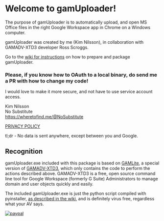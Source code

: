 # Welcome to gamUploader!

The purpose of gamUploader is to automatically upload, and open MS Office files in the right Google Workspace app in Chrome on a Windows computer.

gamUploader was created by me (Kim Nilsson), in collaboration with GAMADV-XTD3 developer Ross Scroggs.

Go to the [wiki for instructions](https://github.com/NoSubstitute/gamUploader/wiki) on how to prepare and package gamUploader.<br>

### Please, if you know how to OAuth to a local binary, do send me a PR with how to change my code!
I would love to make it more secure, and not have to use service account access.

Kim Nilsson<br>
No Substitute<br>
https://wheretofind.me/@NoSubstitute

[PRIVACY POLICY](https://tools.no-substitute.com/pp)

tl;dr - No data is sent anywhere, except between you and Google.

## Recognition
gamUploader.exe included with this package is based on [GAMLite](https://github.com/taers232c/GAMLite), a special version of [GAMADV-XTD3](https://github.com/taers232c/GAMADV-XTD3), which only contains the code to perform the actions described above. GAMADV-XTD3 is a free, open source command line tool for Google Workspace (formerly G Suite) Administrators to manage domain and user objects quickly and easily.

The included gamUploader.exe is just the python script compiled with pyinstaller, [as described in the wiki](https://github.com/NoSubstitute/gamUploader/wiki/Compile-your-own-gamUploader-(optional)), and is definitely virus free, regardless what your AV says.

[![paypal](https://www.paypalobjects.com/en_US/i/btn/btn_donateCC_LG.gif)](https://www.paypal.me/NoSubstitute/25USD)

